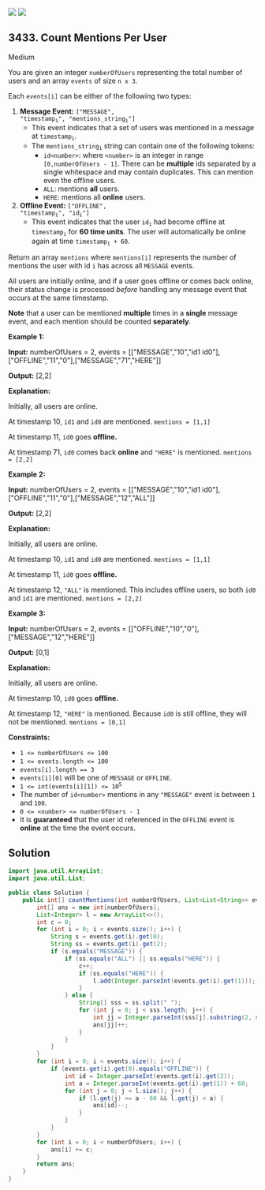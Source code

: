 [![](https://img.shields.io/github/stars/javadev/LeetCode-in-Java?label=Stars&style=flat-square)](https://github.com/javadev/LeetCode-in-Java)
[![](https://img.shields.io/github/forks/javadev/LeetCode-in-Java?label=Fork%20me%20on%20GitHub%20&style=flat-square)](https://github.com/javadev/LeetCode-in-Java/fork)

## 3433\. Count Mentions Per User

Medium

You are given an integer `numberOfUsers` representing the total number of users and an array `events` of size `n x 3`.

Each `events[i]` can be either of the following two types:

1.  **Message Event:** <code>["MESSAGE", "timestamp<sub>i</sub>", "mentions_string<sub>i</sub>"]</code>
    *   This event indicates that a set of users was mentioned in a message at <code>timestamp<sub>i</sub></code>.
    *   The <code>mentions_string<sub>i</sub></code> string can contain one of the following tokens:
        *   `id<number>`: where `<number>` is an integer in range `[0,numberOfUsers - 1]`. There can be **multiple** ids separated by a single whitespace and may contain duplicates. This can mention even the offline users.
        *   `ALL`: mentions **all** users.
        *   `HERE`: mentions all **online** users.
2.  **Offline Event:** <code>["OFFLINE", "timestamp<sub>i</sub>", "id<sub>i</sub>"]</code>
    *   This event indicates that the user <code>id<sub>i</sub></code> had become offline at <code>timestamp<sub>i</sub></code> for **60 time units**. The user will automatically be online again at time <code>timestamp<sub>i</sub> + 60</code>.

Return an array `mentions` where `mentions[i]` represents the number of mentions the user with id `i` has across all `MESSAGE` events.

All users are initially online, and if a user goes offline or comes back online, their status change is processed _before_ handling any message event that occurs at the same timestamp.

**Note** that a user can be mentioned **multiple** times in a **single** message event, and each mention should be counted **separately**.

**Example 1:**

**Input:** numberOfUsers = 2, events = \[\["MESSAGE","10","id1 id0"],["OFFLINE","11","0"],["MESSAGE","71","HERE"]]

**Output:** [2,2]

**Explanation:**

Initially, all users are online.

At timestamp 10, `id1` and `id0` are mentioned. `mentions = [1,1]`

At timestamp 11, `id0` goes **offline.**

At timestamp 71, `id0` comes back **online** and `"HERE"` is mentioned. `mentions = [2,2]`

**Example 2:**

**Input:** numberOfUsers = 2, events = \[\["MESSAGE","10","id1 id0"],["OFFLINE","11","0"],["MESSAGE","12","ALL"]]

**Output:** [2,2]

**Explanation:**

Initially, all users are online.

At timestamp 10, `id1` and `id0` are mentioned. `mentions = [1,1]`

At timestamp 11, `id0` goes **offline.**

At timestamp 12, `"ALL"` is mentioned. This includes offline users, so both `id0` and `id1` are mentioned. `mentions = [2,2]`

**Example 3:**

**Input:** numberOfUsers = 2, events = \[\["OFFLINE","10","0"],["MESSAGE","12","HERE"]]

**Output:** [0,1]

**Explanation:**

Initially, all users are online.

At timestamp 10, `id0` goes **offline.**

At timestamp 12, `"HERE"` is mentioned. Because `id0` is still offline, they will not be mentioned. `mentions = [0,1]`

**Constraints:**

*   `1 <= numberOfUsers <= 100`
*   `1 <= events.length <= 100`
*   `events[i].length == 3`
*   `events[i][0]` will be one of `MESSAGE` or `OFFLINE`.
*   <code>1 <= int(events[i][1]) <= 10<sup>5</sup></code>
*   The number of `id<number>` mentions in any `"MESSAGE"` event is between `1` and `100`.
*   `0 <= <number> <= numberOfUsers - 1`
*   It is **guaranteed** that the user id referenced in the `OFFLINE` event is **online** at the time the event occurs.

## Solution

```java
import java.util.ArrayList;
import java.util.List;

public class Solution {
    public int[] countMentions(int numberOfUsers, List<List<String>> events) {
        int[] ans = new int[numberOfUsers];
        List<Integer> l = new ArrayList<>();
        int c = 0;
        for (int i = 0; i < events.size(); i++) {
            String s = events.get(i).get(0);
            String ss = events.get(i).get(2);
            if (s.equals("MESSAGE")) {
                if (ss.equals("ALL") || ss.equals("HERE")) {
                    c++;
                    if (ss.equals("HERE")) {
                        l.add(Integer.parseInt(events.get(i).get(1)));
                    }
                } else {
                    String[] sss = ss.split(" ");
                    for (int j = 0; j < sss.length; j++) {
                        int jj = Integer.parseInt(sss[j].substring(2, sss[j].length()));
                        ans[jj]++;
                    }
                }
            }
        }
        for (int i = 0; i < events.size(); i++) {
            if (events.get(i).get(0).equals("OFFLINE")) {
                int id = Integer.parseInt(events.get(i).get(2));
                int a = Integer.parseInt(events.get(i).get(1)) + 60;
                for (int j = 0; j < l.size(); j++) {
                    if (l.get(j) >= a - 60 && l.get(j) < a) {
                        ans[id]--;
                    }
                }
            }
        }
        for (int i = 0; i < numberOfUsers; i++) {
            ans[i] += c;
        }
        return ans;
    }
}
```